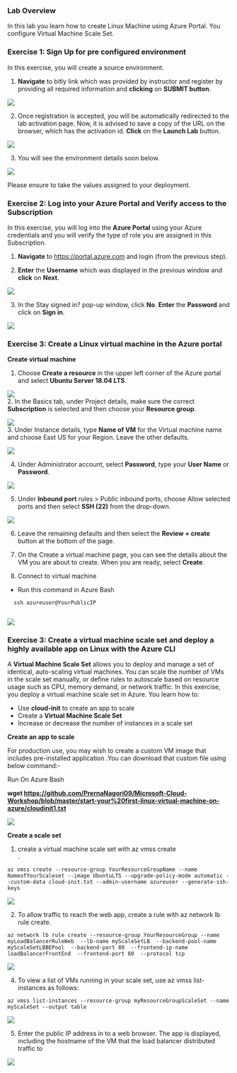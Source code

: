 

   
 
 ### Lab Overview
 In this lab you learn how to create Linux Machine using Azure Portal. You configure Virtual Machine Scale Set.


### Exercise 1: Sign Up for pre configured environment

In this exercise, you will create a source environment.
1.	**Navigate** to bitly link which was provided by instructor and register by providing all required information and **clicking** on **SUBMIT button**.<br/>

<img src="images/sigin1.png"/><br/>

2. Once registration is accepted, you will be automatically redirected to the lab activation page. Now, it is advised to save a copy of the URL on the browser, which has the activation id. **Click** on the **Launch Lab** button.<br/>

<img src="images/screen1.png"/><br/>

3. You will see the environment details soon below.<br/>

<img src="images/screen2.png"/><br/>

Please ensure to take the values assigned to your deployment.

### Exercise 2: Log into your Azure Portal and Verify access to the Subscription

In this exercise, you will log into the **Azure Portal** using your Azure credentials and you will verify the type of role you are assigned in this Subscription.

1.  **Navigate** to https://portal.azure.com and login (from the previous step).

2.  **Enter** the **Username** which was displayed in the previous window and **click** on **Next**.<br/>

<img src="images/sccreen3.png"/><br/>

3.	In the Stay signed in? pop-up window, click **No**. **Enter** the **Password** and click on **Sign in**.<br/>

<img src="images/scrren4.png"/><br/>

### Exercise 3: Create a Linux virtual machine in the Azure portal


**Create virtual machine**

1. Choose **Create a resource** in the upper left corner of the Azure portal and select **Ubuntu Server 18.04 LTS**.<br/>

<img src="images/ubuntu1.png"/><br/>
2. In the Basics tab, under Project details, make sure the correct **Subscription** is selected and then choose your **Resource group**.<br/>

<img src="images/vmsuscription.png"/><br/>
3. Under Instance details, type **Name of VM** for the Virtual machine name and choose East US for your Region. Leave the other            defaults.<br/>

<img src="images/vmname.png"/><br/>

4. Under Administrator account, select **Password**, type your **User Name** or **Password**.<br/>

<img src="images/adminp.png"/><br/>

5. Under **Inbound port** rules > Public inbound ports, choose Allow selected ports and then select **SSH (22)** from the drop-down.<br/>

<img src="images/portssh.png"/><br/>

6. Leave the remaining defaults and then select the **Review + create** button at the bottom of the page.<br/>

7. On the Create a virtual machine page, you can see the details about the VM you are about to create. When you are ready, select        **Create**.<br/>

8. Connect to virtual machine<br/>
  
  * Run this command in Azure Bash<br/>
  ```
    ssh azureuser@YourPublicIP
   
  ```
<img src="images/linuxssh.png"/><br/>


### Exercise 3: Create a virtual machine scale set and deploy a highly available app on Linux with the Azure CLI

A **Virtual Machine Scale Set** allows you to deploy and manage a set of identical, auto-scaling virtual machines. You can scale the number of VMs in the scale set manually, or define rules to autoscale based on resource usage such as CPU, memory demand, or network traffic. In this exercise, you deploy a virtual machine scale set in Azure. You learn how to:<br/>

- Use **cloud-init** to create an app to scale<br/>
- Create a **Virtual Machine Scale Set**<br/>
- Increase or decrease the number of instances in a scale set<br/>


**Create an app to scale** <br/>

For production use, you may wish to create a custom VM image that includes pre-installed application .You can download that custom file using below command:-

Run On Azure Bash<br/>

**wget https://github.com/PrernaNagori09/Microsoft-Cloud-Workshop/blob/master/start-your%20first-linux-virtual-machine-on-azure/cloudinit1.txt**



<img src="images/githubscript.png"/><br/>


**Create a scale set** <br/>

1. create a virtual machine scale set with az vmss create<br/>. 

```
az vmss create --resource-group YourResourceGroupName --name NameofYourScaleset --image UbuntuLTS --upgrade-policy-mode automatic --custom-data cloud-init.txt --admin-username azureuser --generate-ssh-keys 
```
<img src="images/scalsetscreenshot.png"/><br/>
  
  2. To allow traffic to reach the web app, create a rule with az network lb rule create.<br/>
 ```
az network lb rule create --resource-group YourResourceGroup --name myLoadBalancerRuleWeb  --lb-name myScaleSetLB  --backend-pool-name myScaleSetLBBEPool  --backend-port 80  --frontend-ip-name loadBalancerFrontEnd  --frontend-port 80  --protocol tcp
  ```
  <img src="images/Loadbalancerrule1.png"/><br/>
  
  
  4. To view a list of VMs running in your scale set, use az vmss list-instances as follows:
  ```
az vmss list-instances --resource-group myResourceGroupScaleSet --name myScaleSet --output table 
  ```
  <img src="images/runninginstances.png"/><br/>
  
  5. Enter the public IP address in to a web browser. The app is displayed, including the hostname of the VM that the load balancer          distributed traffic to <br/>
  
   <img src="images/output.png"/><br/>
   
   
  
  
 
  



